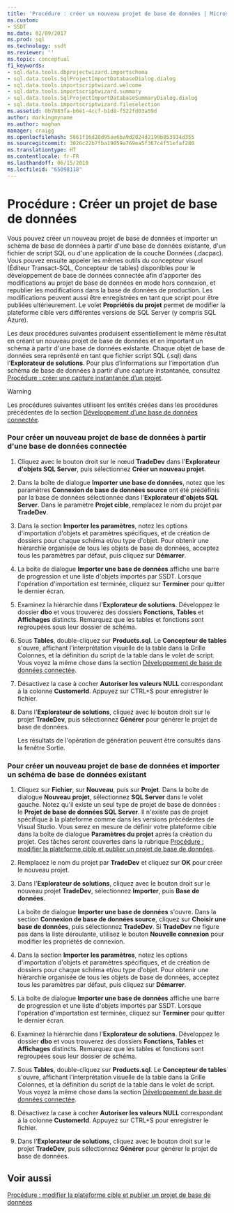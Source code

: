 ```yaml
---
title: 'Procédure : créer un nouveau projet de base de données | Microsoft Docs'
ms.custom:
- SSDT
ms.date: 02/09/2017
ms.prod: sql
ms.technology: ssdt
ms.reviewer: ''
ms.topic: conceptual
f1_keywords:
- sql.data.tools.dbprojectwizard.importschema
- sql.data.tools.SqlProjectImportDatabaseDialog.dialog
- sql.data.tools.importscriptwizard.welcome
- sql.data.tools.importscriptwizard.summary
- sql.data.tools.SqlProjectImportDatabaseSummaryDialog.dialog
- sql.data.tools.importscriptwizard.fileselection
ms.assetid: 0b7883fa-b6e1-4ccf-b1d8-f522fd03a59d
author: markingmyname
ms.author: maghan
manager: craigg
ms.openlocfilehash: 5861f16d20d95ae6ba9d2024d2199b853934d355
ms.sourcegitcommit: 3026c22b7fba19059a769ea5f367c4f51efaf286
ms.translationtype: HT
ms.contentlocale: fr-FR
ms.lasthandoff: 06/15/2019
ms.locfileid: "65098118"
---
```

# <a name="how-to-create-a-new-database-project"></a>Procédure : Créer un projet de base de données
Vous pouvez créer un nouveau projet de base de données et importer un schéma de base de données à partir d'une base de données existante, d'un fichier de script SQL ou d'une application de la couche Données (.dacpac). Vous pouvez ensuite appeler les mêmes outils du concepteur visuel (Éditeur Transact\-SQL, Concepteur de tables) disponibles pour le développement de base de données connectée afin d'apporter des modifications au projet de base de données en mode hors connexion, et republier les modifications dans la base de données de production. Les modifications peuvent aussi être enregistrées en tant que script pour être publiées ultérieurement. Le volet **Propriétés du projet** permet de modifier la plateforme cible vers différentes versions de SQL Server (y compris SQL Azure).  
  
Les deux procédures suivantes produisent essentiellement le même résultat en créant un nouveau projet de base de données et en important un schéma à partir d'une base de données existante. Chaque objet de base de données sera représenté en tant que fichier script SQL (.sql) dans l'**Explorateur de solutions**. Pour plus d’informations sur l’importation d’un schéma de base de données à partir d’une capture instantanée, consultez [Procédure : créer une capture instantanée d’un projet](../ssdt/how-to-create-a-snapshot-of-a-project.md).  
  
> [!WARNING]  
> Les procédures suivantes utilisent les entités créées dans les procédures précédentes de la section [Développement d’une base de données connectée](../ssdt/connected-database-development.md).  
  
### <a name="to-create-a-new-database-project-off-a-connected-database"></a>Pour créer un nouveau projet de base de données à partir d'une base de données connectée  
  
1.  Cliquez avec le bouton droit sur le nœud **TradeDev** dans l'**Explorateur d'objets SQL Server**, puis sélectionnez **Créer un nouveau projet**.  
  
2.  Dans la boîte de dialogue **Importer une base de données**, notez que les paramètres **Connexion de base de données source** ont été prédéfinis par la base de données sélectionnée dans l'**Explorateur d'objets SQL Server**. Dans le paramètre **Projet cible**, remplacez le nom du projet par **TradeDev**.  
  
3.  Dans la section **Importer les paramètres**, notez les options d'importation d'objets et paramètres spécifiques, et de création de dossiers pour chaque schéma et/ou type d'objet. Pour obtenir une hiérarchie organisée de tous les objets de base de données, acceptez tous les paramètres par défaut, puis cliquez sur **Démarrer**.  
  
4.  La boîte de dialogue **Importer une base de données** affiche une barre de progression et une liste d'objets importés par SSDT. Lorsque l'opération d'importation est terminée, cliquez sur **Terminer** pour quitter le dernier écran.  
  
5.  Examinez la hiérarchie dans l'**Explorateur de solutions**. Développez le dossier **dbo** et vous trouverez des dossiers **Fonctions**, **Tables** et **Affichages** distincts. Remarquez que les tables et fonctions sont regroupées sous leur dossier de schéma.  
  
6.  Sous **Tables**, double-cliquez sur **Products.sql**. Le **Concepteur de tables** s'ouvre, affichant l'interprétation visuelle de la table dans la Grille Colonnes, et la définition du script de la table dans le volet de script. Vous voyez la même chose dans la section [Développement de base de données connectée](../ssdt/connected-database-development.md).  
  
7.  Désactivez la case à cocher **Autoriser les valeurs NULL** correspondant à la colonne **CustomerId**. Appuyez sur CTRL+S pour enregistrer le fichier.  
  
8.  Dans l'**Explorateur de solutions**, cliquez avec le bouton droit sur le projet **TradeDev**, puis sélectionnez **Générer** pour générer le projet de base de données.  
  
    Les résultats de l'opération de génération peuvent être consultés dans la fenêtre Sortie.  
  
### <a name="to-create-a-new-project-and-import-existing-database-schema"></a>Pour créer un nouveau projet de base de données et importer un schéma de base de données existant  
  
1.  Cliquez sur **Fichier**, sur **Nouveau**, puis sur **Projet**. Dans la boîte de dialogue **Nouveau projet**, sélectionnez **SQL Server** dans le volet gauche. Notez qu'il existe un seul type de projet de base de données : le **Projet de base de données SQL Server**. Il n'existe pas de projet spécifique à la plateforme comme dans les versions précédentes de Visual Studio. Vous serez en mesure de définir votre plateforme cible dans la boîte de dialogue **Paramètres du projet** après la création du projet. Ces tâches seront couvertes dans la rubrique [Procédure : modifier la plateforme cible et publier un projet de base de données](../ssdt/how-to-change-target-platform-and-publish-a-database-project.md).  
  
2.  Remplacez le nom du projet par **TradeDev** et cliquez sur **OK** pour créer le nouveau projet.  
  
3.  Dans l'**Explorateur de solutions**, cliquez avec le bouton droit sur le nouveau projet **TradeDev**, sélectionnez **Importer**, puis **Base de données**.  
  
    La boîte de dialogue **Importer une base de données** s'ouvre. Dans la section **Connexion de base de données source**, cliquez sur **Choisir une base de données**, puis sélectionnez **TradeDev**. Si **TradeDev** ne figure pas dans la liste déroulante, utilisez le bouton **Nouvelle connexion** pour modifier les propriétés de connexion.  
  
4.  Dans la section **Importer les paramètres**, notez les options d'importation d'objets et paramètres spécifiques, et de création de dossiers pour chaque schéma et/ou type d'objet. Pour obtenir une hiérarchie organisée de tous les objets de base de données, acceptez tous les paramètres par défaut, puis cliquez sur **Démarrer**.  
  
5.  La boîte de dialogue **Importer une base de données** affiche une barre de progression et une liste d'objets importés par SSDT. Lorsque l'opération d'importation est terminée, cliquez sur **Terminer** pour quitter le dernier écran.  
  
6.  Examinez la hiérarchie dans l'**Explorateur de solutions**. Développez le dossier **dbo** et vous trouverez des dossiers **Fonctions**, **Tables** et **Affichages** distincts. Remarquez que les tables et fonctions sont regroupées sous leur dossier de schéma.  
  
7.  Sous **Tables**, double-cliquez sur **Products.sql**. Le **Concepteur de tables** s'ouvre, affichant l'interprétation visuelle de la table dans la Grille Colonnes, et la définition du script de la table dans le volet de script. Vous voyez la même chose dans la section [Développement de base de données connectée](../ssdt/connected-database-development.md).  
  
8.  Désactivez la case à cocher **Autoriser les valeurs NULL** correspondant à la colonne **CustomerId**. Appuyez sur CTRL+S pour enregistrer le fichier.  
  
9. Dans l'**Explorateur de solutions**, cliquez avec le bouton droit sur le projet **TradeDev**, puis sélectionnez **Générer** pour générer le projet de base de données.  
  
## <a name="see-also"></a>Voir aussi  
[Procédure : modifier la plateforme cible et publier un projet de base de données](../ssdt/how-to-change-target-platform-and-publish-a-database-project.md)  
  
